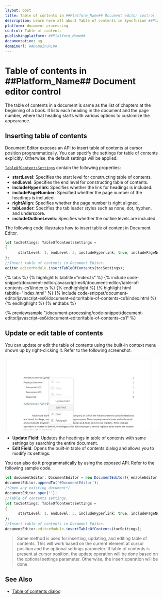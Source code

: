 ```yaml
---
layout: post
title: Table of contents in ##Platform_Name## Document editor control | Syncfusion
description: Learn here all about Table of contents in Syncfusion ##Platform_Name## Document editor control of Syncfusion Essential JS 2 and more.
platform: document-processing
control: Table of contents 
publishingplatform: ##Platform_Name##
documentation: ug
domainurl: ##DomainURL##
---
```


# Table of contents in ##Platform_Name## Document editor control

The table of contents in a document is same as the list of chapters at the beginning of a book. It lists each heading in the document and the page number, where that heading starts with various options to customize the appearance.

## Inserting table of contents

Document Editor exposes an API to insert table of contents at cursor position programmatically. You can specify the settings for table of contents explicitly. Otherwise, the default settings will be applied.

[`TableOfContentsSettings`](https://ej2.syncfusion.com/documentation/api/document-editor/tableOfContentsSettings/) contain the following properties:
* **startLevel**: Specifies the start level for constructing table of contents.
* **endLevel**: Specifies the end level for constructing table of contents.
* **includeHyperlink**: Specifies whether the link for headings is included.
* **includePageNumber**: Specified whether the page number of the headings is included.
* **rightAlign**: Specifies whether the page number is right aligned.
* **tabLeader**: Specifies the tab leader styles such as none, dot, hyphen, and underscore.
* **includeOutlineLevels**: Specifies whether the outline levels are included.

The following code illustrates how to insert table of content in Document Editor.

```ts
let tocSettings: TableOfContentsSettings =
{
      startLevel: 1, endLevel: 3, includeHyperlink: true, includePageNumber: true, rightAlign: true
};
//Insert table of contents in Document Editor.
editor.editorModule.insertTableOfContents(tocSettings);
```

{% tabs %}
{% highlight ts tabtitle="index.ts" %}
{% include code-snippet/document-editor/javascript-es6/document-editor/table-of-contents-cs1/index.ts %}
{% endhighlight %}
{% highlight html tabtitle="index.html" %}
{% include code-snippet/document-editor/javascript-es6/document-editor/table-of-contents-cs1/index.html %}
{% endhighlight %}
{% endtabs %}
          
{% previewsample "/document-processing/code-snippet/document-editor/javascript-es6/document-editor/table-of-contents-cs1" %}

## Update or edit table of contents

You can update or edit the table of contents using the built-in context menu shown up by right-clicking it. Refer to the following screenshot.

![Table of Contents](images/table-of-contents.png)

* **Update Field**: Updates the headings in table of contents with same settings by searching the entire document.
* **Edit Field**: Opens the built-in table of contents dialog and allows you to modify its settings.

You can also do it programmatically by using the exposed API. Refer to the following sample code.

```ts
let documentEditor: DocumentEditor = new DocumentEditor({ enableEditor: true, isReadOnly: false, enableSelection: true });
documentEditor.appendTo('#DocumentEditor');
/*Open any existing document*/
documentEditor.open('');
//Table of contents settings.
let tocSettings: TableOfContentsSettings =
{
      startLevel: 1, endLevel: 3, includeHyperlink: true, includePageNumber: true, rightAlign: true
};
//Insert table of contents in Document Editor.
documentEditor.editorModule.insertTableOfContents(tocSettings);
```

>Same method is used for inserting, updating, and editing table of contents. This will work based on the current element at cursor position and the optional settings parameter. If table of contents is present at cursor position, the update operation will be done based on the optional settings parameter. Otherwise, the insert operation will be done.

## See Also

* [Table of contents dialog](./dialog#table-of-contents-dialog)

